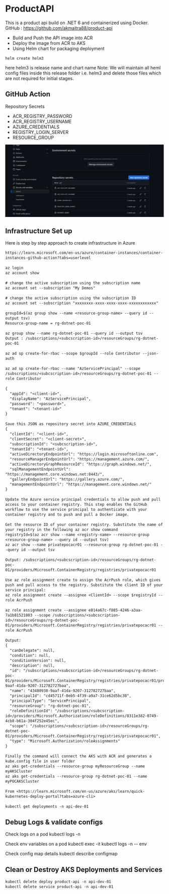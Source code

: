 # ProductAPI
This is a product api build on .NET 6 and containerized using Docker.
GitHub : https://github.com/akmaitra88/product-api

- Build and Push the API image into ACR
- Deploy the image from ACR to AKS
- Using Helm chart for packaging deployment
```
helm create helm3
```
here helm3 is release name and chart name
Note: We will maintain all heml config files inside this release folder i.e. helm3 and delete those files which are not required for initial stages.

## GitHub Action
Repository Secrets
- ACR_REGISTRY_PASSWORD
- ACR_REGISTRY_USERNAME
- AZURE_CREDENTIALS
- REGISTRY_LOGIN_SERVER
- RESOURCE_GROUP

![Alt text](image.png)

## Infrastructure Set up
Here is step by step approach to create infrastructure in Azure
```
https://learn.microsoft.com/en-us/azure/container-instances/container-instances-github-action?tabs=userlevel

az login
az account show

# change the active subscription using the subscription name
az account set --subscription "My Demos"

# change the active subscription using the subscription ID
az account set --subscription "xxxxxxxx-xxxx-xxxx-xxxx-xxxxxxxxxxxx"

groupId=$(az group show --name <resource-group-name> --query id --output tsv)
Resource-group-name = rg-dotnet-poc-01

az group show --name rg-dotnet-poc-01 --query id --output tsv
Output : /subscriptions/<subcscription-id>/resourceGroups/rg-dotnet-poc-01

az ad sp create-for-rbac --scope $groupId --role Contributor --json-auth

az ad sp create-for-rbac --name "AzServicePrincipal" --scope /subscriptions/<subcscription-id>/resourceGroups/rg-dotnet-poc-01 --role Contributor

{
  "appId": "<client-id>",
  "displayName": "AzServicePrincipal",
  "password": "<password>",
  "tenant": "<tenant-id>"
}

Save this JSON as repository secret into AZURE_CREDENTIALS
{
  "clientId": "<client-id>",
  "clientSecret": "<client-secret>",
  "subscriptionId": "<subcscription-id>",
  "tenantId": "<tenant-id>",
  "activeDirectoryEndpointUrl": "https://login.microsoftonline.com",
  "resourceManagerEndpointUrl": "https://management.azure.com/",
  "activeDirectoryGraphResourceId": "https://graph.windows.net/",
  "sqlManagementEndpointUrl": "https://management.core.windows.net:8443/",
  "galleryEndpointUrl": "https://gallery.azure.com/",
  "managementEndpointUrl": "https://management.core.windows.net/"
}

Update the Azure service principal credentials to allow push and pull access to your container registry. This step enables the GitHub workflow to use the service principal to authenticate with your container registry and to push and pull a Docker image.

Get the resource ID of your container registry. Substitute the name of your registry in the following az acr show command
registryId=$(az acr show --name <registry-name> --resource-group <resource-group-name> --query id --output tsv)
az acr show --name privatepocacr01 --resource-group rg-dotnet-poc-01 --query id --output tsv

Output: /subscriptions/<subcscription-id>/resourceGroups/rg-dotnet-poc-01/providers/Microsoft.ContainerRegistry/registries/privatepocacr01

Use az role assignment create to assign the AcrPush role, which gives push and pull access to the registry. Substitute the client ID of your service principal:
az role assignment create --assignee <ClientId> --scope $registryId --role AcrPush

az role assignment create --assignee e814a67c-f885-4246-a3aa-7a1b81521803 --scope /subscriptions/<subcscription-id>/resourceGroups/rg-dotnet-poc-01/providers/Microsoft.ContainerRegistry/registries/privatepocacr01 --role AcrPush

Output: 
{
  "canDelegate": null,
  "condition": null,
  "conditionVersion": null,
  "description": null,
  "id": "/subscriptions/<subcscription-id>/resourceGroups/rg-dotnet-poc-01/providers/Microsoft.ContainerRegistry/registries/privatepocacr01/providers/Microsoft.Authorization/roleAssignments/43480938-9aaf-41da-9207-312782727baa",
  "name": "43480938-9aaf-41da-9207-312782727baa",
  "principalId": "cd45711f-0eb5-4f39-a9a7-31ce62d5bc38",
  "principalType": "ServicePrincipal",
  "resourceGroup": "rg-dotnet-poc-01",
  "roleDefinitionId": "/subscriptions/<subcscription-id>/providers/Microsoft.Authorization/roleDefinitions/8311e382-0749-4cb8-b61a-304f252e45ec",
  "scope": "/subscriptions/<subcscription-id>/resourceGroups/rg-dotnet-poc-01/providers/Microsoft.ContainerRegistry/registries/privatepocacr01",
  "type": "Microsoft.Authorization/roleAssignments"
}

Finally the command will connect the AKS with ACR and generates a kube.config file in user folder
az aks get-credentials --resource-group myResourceGroup --name myAKSCluster
az aks get-credentials --resource-group rg-dotnet-poc-01 --name myPOCAKSCluster

From <https://learn.microsoft.com/en-us/azure/aks/learn/quick-kubernetes-deploy-portal?tabs=azure-cli> 

kubectl get deployments -n api-dev-01

```

## Debug Logs & validate configs
Check logs on a pod
kubectl logs <pod-name> -n <namespace-name>

Check env variables on a pod
kubectl exec -it kubectl logs <pod-name> -n <namespace-name> -- env

Check config map details
kubectl describe configmap <config-map-name>

## Clean or Destroy AKS Deployments and Services
```
kubectl delete deploy product-api -n api-dev-01
kubectl delete service product-api -n api-dev-01
```